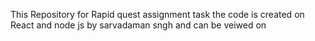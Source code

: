 This Repository for Rapid quest assignment task the code is created on React and node js by sarvadaman sngh and can be veiwed on
